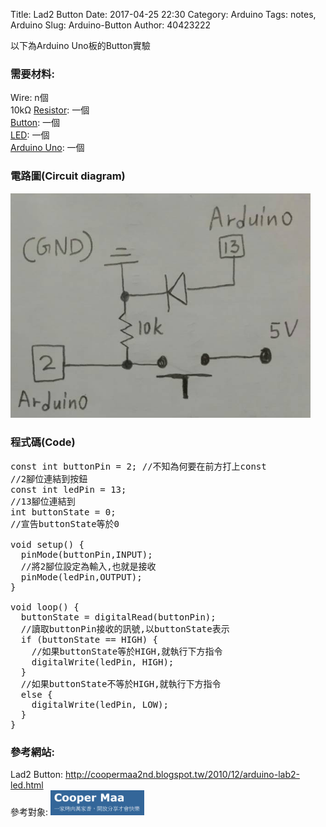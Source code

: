 Title: Lad2 Button
Date: 2017-04-25 22:30
Category: Arduino
Tags: notes, Arduino
Slug: Arduino-Button
Author: 40423222

以下為Arduino Uno板的Button實驗

<!-- PELICAN_END_SUMMARY -->

### 需要材料:
Wire: n個<br/>
10kΩ <a href="https://40423222.github.io/2017springcd_hw/blog/Arduino-Resistance.html">Resistor</a>: 一個<br/>
<a href="https://40423222.github.io/2017springcd_hw/blog/Arduino-Button-part.html">Button</a>: 一個<br/>
<a href="https://40423222.github.io/2017springcd_hw/blog/Arduino-LED.html">LED</a>: 一個<br/>
<a href="http://coopermaa2nd.blogspot.tw/2011/05/arduino.html">Arduino Uno</a>: 一個



### 電路圖(Circuit diagram)

<img src="./../data/Arduino/Button/Circuit diagram.png" width="480" />



### 程式碼(Code)

<pre class="brush: python">
const int buttonPin = 2; //不知為何要在前方打上const
//2腳位連結到按鈕
const int ledPin = 13;
//13腳位連結到
int buttonState = 0;
//宣告buttonState等於0

void setup() {
  pinMode(buttonPin,INPUT);
  //將2腳位設定為輸入,也就是接收
  pinMode(ledPin,OUTPUT);
}

void loop() {
  buttonState = digitalRead(buttonPin);
  //讀取buttonPin接收的訊號,以buttonState表示
  if (buttonState == HIGH) {
    //如果buttonState等於HIGH,就執行下方指令
    digitalWrite(ledPin, HIGH); 
  }
  //如果buttonState不等於HIGH,就執行下方指令
  else {
    digitalWrite(ledPin, LOW);
  }
}
</pre>



### 參考網站:
Lad2 Button:
<a href="http://coopermaa2nd.blogspot.tw/2010/12/arduino-lab2-led.html">http://coopermaa2nd.blogspot.tw/2010/12/arduino-lab2-led.html</a><br/>
參考對象:
<img src="./../data/Arduino/Cooper Maa.png" width="150" />